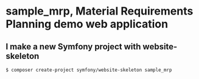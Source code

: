 # sample_mrp, Material Requirements Planning demo web application

## I make a new Symfony project with website-skeleton
```
$ composer create-project symfony/website-skeleton sample_mrp
```
